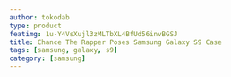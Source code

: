 ```yaml
---
author: tokodab
type: product
featimg: 1u-Y4VsXujl3zMLTbXL4BfUd56invBGSJ
title: Chance The Rapper Poses Samsung Galaxy S9 Case
tags: [samsung, galaxy, s9]
category: [samsung]
---
```


